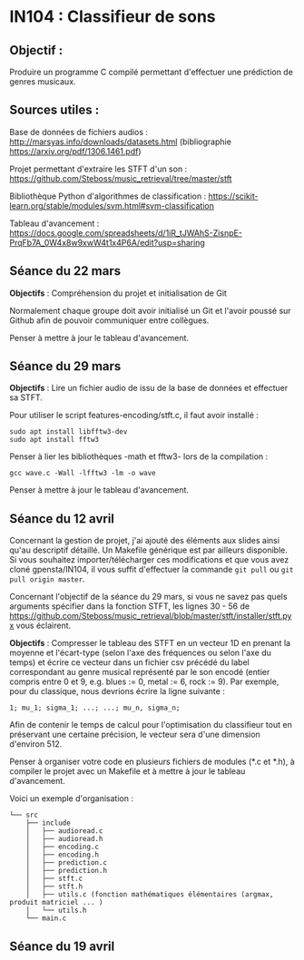# IN104 : Classifieur de sons

## Objectif :

Produire un programme C compilé permettant d'effectuer une prédiction de genres musicaux. 

## Sources utiles :

Base de données de fichiers audios : http://marsyas.info/downloads/datasets.html (bibliographie https://arxiv.org/pdf/1306.1461.pdf)


Projet permettant d'extraire les STFT d'un son : https://github.com/Steboss/music_retrieval/tree/master/stft

Bibliothèque Python d'algorithmes de classification : https://scikit-learn.org/stable/modules/svm.html#svm-classification

Tableau d'avancement : https://docs.google.com/spreadsheets/d/1iR_tJWAhS-ZisnpE-PrqFb7A_0W4x8w9xwW4t1x4P6A/edit?usp=sharing

## Séance du 22 mars

**Objectifs** : Compréhension du projet et initialisation de Git

Normalement chaque groupe doit avoir initialisé un Git et l'avoir poussé sur Github afin de pouvoir communiquer entre collègues. 

Penser à mettre à jour le tableau d'avancement.

## Séance du 29 mars

**Objectifs** : Lire un fichier audio de issu de la base de données et effectuer sa STFT.

Pour utiliser le script features-encoding/stft.c, il faut avoir installé :

```
sudo apt install libfftw3-dev
sudo apt install fftw3 
```

Penser à lier les bibliothèques -math et fftw3- lors de la compilation :

```
gcc wave.c -Wall -lfftw3 -lm -o wave
```
Penser à mettre à jour le tableau d'avancement.

## Séance du 12 avril

Concernant la gestion de projet, j'ai ajouté des éléments aux slides ainsi qu'au descriptif détaillé. Un Makefile générique est par ailleurs disponible. 
Si vous souhaitez importer/télécharger ces modifications et que vous avez cloné gpensta/IN104, il vous suffit d'effectuer la commande `git pull` ou `git pull origin master`. 

Concernant l'objectif de la séance du 29 mars, si vous ne savez pas quels arguments spécifier dans la fonction STFT, les lignes 30 - 56 de https://github.com/Steboss/music_retrieval/blob/master/stft/installer/stft.pyx vous éclairent. 

**Objectifs** : Compresser le tableau des STFT en un vecteur 1D en prenant la moyenne et l'écart-type (selon l'axe des fréquences ou selon l'axe du temps) et écrire ce vecteur dans un fichier csv précédé du label correspondant au genre musical représenté par le son encodé (entier compris entre 0 et 9, e.g. blues := 0, metal := 6, rock := 9). Par exemple, pour du classique, nous devrions écrire la ligne suivante :

```
1; mu_1; sigma_1; ...; ...; mu_n, sigma_n;
```

Afin de contenir le temps de calcul pour l'optimisation du classifieur tout en préservant une certaine précision, le vecteur sera d'une dimension d'environ 512.

Penser à organiser votre code en plusieurs fichiers de modules (*.c et *.h), à compiler le projet avec un Makefile et à mettre à jour le tableau d'avancement.

Voici un exemple d'organisation : 

```
└── src
    ├── include
    │   ├── audioread.c 
    │   ├── audioread.h
    │   ├── encoding.c 
    │   ├── encoding.h
    │   ├── prediction.c
    │   ├── prediction.h
    │   ├── stft.c
    │   ├── stft.h
    │   ├── utils.c (fonction mathématiques élémentaires (argmax, produit matriciel ... )
    │   └── utils.h
    └── main.c
```

## Séance du 19 avril